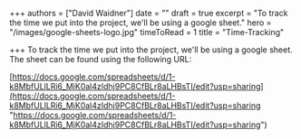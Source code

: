 +++
authors = ["David Waidner"]
date = ""
draft = true
excerpt = "To track the time we put into the project, we'll be using a google sheet."
hero = "/images/google-sheets-logo.jpg"
timeToRead = 1
title = "Time-Tracking"

+++
To track the time we put into the project, we'll be using a google sheet. The sheet can be found using the following URL:

[https://docs.google.com/spreadsheets/d/1-k8MbfULlLRi6_MjK0al4zIdhj9PC8CfBLr8aLHBsTI/edit?usp=sharing](https://docs.google.com/spreadsheets/d/1-k8MbfULlLRi6_MjK0al4zIdhj9PC8CfBLr8aLHBsTI/edit?usp=sharing "https://docs.google.com/spreadsheets/d/1-k8MbfULlLRi6_MjK0al4zIdhj9PC8CfBLr8aLHBsTI/edit?usp=sharing")